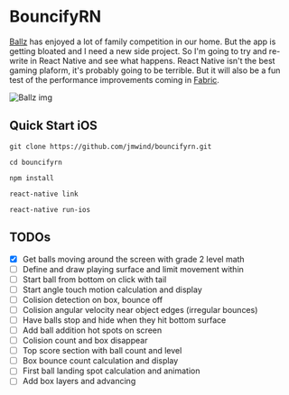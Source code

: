 # BouncifyRN

[Ballz](https://itunes.apple.com/us/app/ballz/id1139609950) has enjoyed a lot of family competition in
our home. But the app is getting bloated and I need a new side project. So I'm going to try and re-write
in React Native and see what happens. React Native isn't the best gaming plaform, it's probably going
to be terrible. But it will also be a fun test of the performance improvements coming in [Fabric](https://github.com/react-native-community/discussions-and-proposals/issues/4).

![Ballz img](https://is3-ssl.mzstatic.com/image/thumb/Purple111/v4/38/e0/de/38e0ded6-96be-9593-830c-3e5a11dcc44c/pr_source.png/300x0w.png)

## Quick Start iOS

```
git clone https://github.com/jmwind/bouncifyrn.git

cd bouncifyrn

npm install

react-native link

react-native run-ios
```

## TODOs

- [x] Get balls moving around the screen with grade 2 level math
- [ ] Define and draw playing surface and limit movement within
- [ ] Start ball from bottom on click with tail
- [ ] Start angle touch motion calculation and display
- [ ] Colision detection on box, bounce off
- [ ] Colision angular velocity near object edges (irregular bounces)
- [ ] Have balls stop and hide when they hit bottom surface
- [ ] Add ball addition hot spots on screen
- [ ] Colision count and box disappear
- [ ] Top score section with ball count and level
- [ ] Box bounce count calculation and display
- [ ] First ball landing spot calculation and animation
- [ ] Add box layers and advancing
